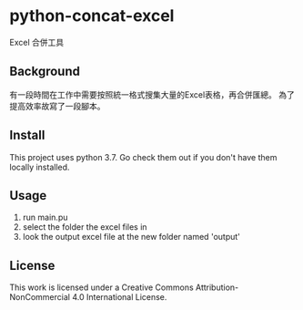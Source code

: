 # python-concat-excel
Excel 合併工具

## Background
有一段時間在工作中需要按照統一格式搜集大量的Excel表格，再合併匯總。
為了提高效率故寫了一段腳本。

## Install
This project uses python 3.7.  Go check them out if you don't have them locally installed.

## Usage
1. run main.pu
2. select the folder the excel files in
3. look the output excel file at the new folder named 'output'

## License
This work is licensed under a Creative Commons Attribution-NonCommercial 4.0 International License.